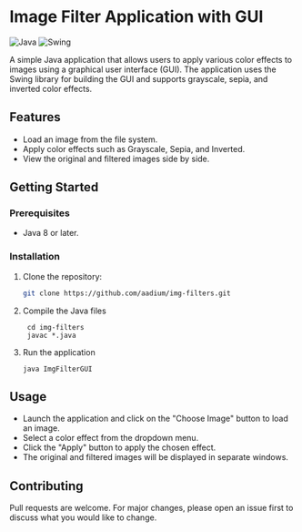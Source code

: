 # Image Filter Application with GUI

![Java](https://img.shields.io/badge/Java-%3E%3D8-blue)
![Swing](https://img.shields.io/badge/Swing-GUI-red)

A simple Java application that allows users to apply various color effects to images using a graphical user interface (GUI). The application uses the Swing library for building the GUI and supports grayscale, sepia, and inverted color effects.

## Features

- Load an image from the file system.
- Apply color effects such as Grayscale, Sepia, and Inverted.
- View the original and filtered images side by side.

## Getting Started

### Prerequisites

- Java 8 or later.

### Installation

1. Clone the repository:

   ```bash
   git clone https://github.com/aadium/img-filters.git
2. Compile the Java files

   ```
    cd img-filters
    javac *.java
3. Run the application

    ```
    java ImgFilterGUI
## Usage
- Launch the application and click on the "Choose Image" button to load an image.
- Select a color effect from the dropdown menu.
- Click the "Apply" button to apply the chosen effect.
- The original and filtered images will be displayed in separate windows.

## Contributing
Pull requests are welcome. For major changes, please open an issue first to discuss what you would like to change.
